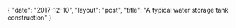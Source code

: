 {
   "date": "2017-12-10",
   "layout": "post",
   "title": "A typical water storage tank construction"
}

